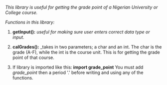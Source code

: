 _This library is useful for getting the grade point of a Nigerian University or College course._

_Functions in this library:_

1. **getInput():** _useful for making sure user enters correct data type or input._

2. **calGrades():** _takes in two parameters; a char and an int. The char is the grade (A-F), while the int is the course unit. This is for getting the grade point of that course.

3. If library is imported like this: **import grade_point**
You must add _grade_point_ then a period '.' before writing and using any of the functions. 

